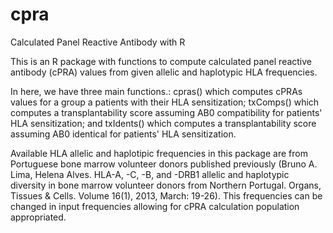 cpra
=============================================================================

Calculated Panel Reactive Antibody with R

This is an R package with functions to compute calculated panel reactive antibody (cPRA) values from given allelic and haplotypic HLA frequencies.

In here, we have three main functions.: cpras() which computes cPRAs values for a group a patients with their HLA sensitization; txComps() which computes a transplantability score assuming AB0 compatibility for patients' HLA sensitization; and txIdents() which computes a transplantability score assuming AB0 identical for patients' HLA sensitization.

Available HLA allelic and haplotipic frequencies in this package are from Portuguese bone marrow volunteer donors published previously (Bruno A. Lima, Helena Alves. HLA-A, -C, -B, and -DRB1 allelic and haplotypic diversity in bone marrow volunteer donors from Northern Portugal. Organs, Tissues & Cells. Volume 16(1), 2013, March: 19-26). This frequencies can be changed in input frequencies allowing for cPRA calculation population appropriated.
